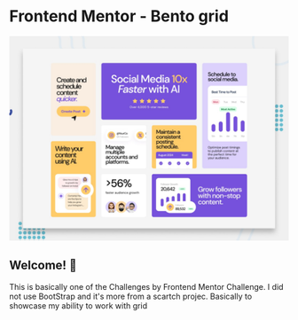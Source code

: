 # Frontend Mentor - Bento grid

![Design preview for the Bento grid coding challenge](./preview.jpg)

## Welcome! 👋

This is basically one of the Challenges by Frontend Mentor Challenge. I did not use BootStrap and it's more from a scartch projec. Basically to showcase my ability to work with grid